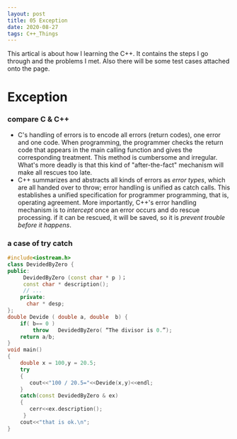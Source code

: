 ```yaml
---
layout: post
title: 05 Exception
date: 2020-08-27
tags: C++_Things
---
```


This artical is about how I learning the C++. It contains the steps I go through and the problems I met. Also there will be some test cases attached onto the page.

# Exception
 
### compare C & C++

* C's handling of errors is to encode all errors (return codes), one error and one code. When programming, the programmer checks the return code that appears in the main calling function and gives the corresponding treatment. This method is cumbersome and irregular. What's more deadly is that this kind of "after-the-fact" mechanism will make all rescues too late.  
* C++ summarizes and abstracts all kinds of errors as *error types*, which are all handed over to throw; error handling is unified as catch calls. This establishes a unified specification for programmer programming, that is, operating agreement. More importantly, C++'s error handling mechanism is to *intercept* once an error occurs and do rescue processing. if it can be rescued, it will be saved, so it is *prevent trouble before it happens*.  

### a case of try catch
```C++ 
#include<iostream.h>
class DevidedByZero {
public:
     DevidedByZero (const char * p )；
     const char * description();
     // ...
    private:
      char * desp;
};
double Devide ( double a, double  b) {
	if( b== 0 ) 
        throw   DevidedByZero( “The divisor is 0.”);
	return a/b;
}
void main()
{	
    double x = 100,y = 20.5;
    try
	{
       cout<<"100 / 20.5="<<Devide(x,y)<<endl;
	}
    catch(const DevidedByZero & ex)
	{
       cerr<<ex.description();
     }
	cout<<"that is ok.\n";
}

```
